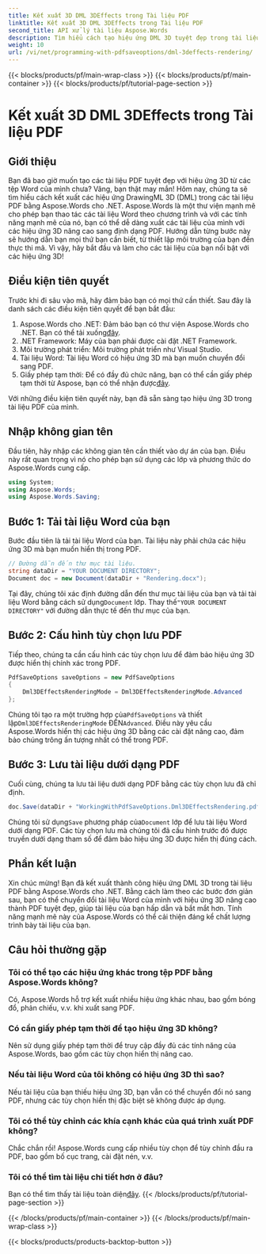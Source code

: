 ```yaml
---
title: Kết xuất 3D DML 3DEffects trong Tài liệu PDF
linktitle: Kết xuất 3D DML 3DEffects trong Tài liệu PDF
second_title: API xử lý tài liệu Aspose.Words
description: Tìm hiểu cách tạo hiệu ứng DML 3D tuyệt đẹp trong tài liệu PDF bằng Aspose.Words cho .NET với hướng dẫn từng bước toàn diện này.
weight: 10
url: /vi/net/programming-with-pdfsaveoptions/dml-3deffects-rendering/
---
```


{{< blocks/products/pf/main-wrap-class >}}
{{< blocks/products/pf/main-container >}}
{{< blocks/products/pf/tutorial-page-section >}}

# Kết xuất 3D DML 3DEffects trong Tài liệu PDF

## Giới thiệu

Bạn đã bao giờ muốn tạo các tài liệu PDF tuyệt đẹp với hiệu ứng 3D từ các tệp Word của mình chưa? Vâng, bạn thật may mắn! Hôm nay, chúng ta sẽ tìm hiểu cách kết xuất các hiệu ứng DrawingML 3D (DML) trong các tài liệu PDF bằng Aspose.Words cho .NET. Aspose.Words là một thư viện mạnh mẽ cho phép bạn thao tác các tài liệu Word theo chương trình và với các tính năng mạnh mẽ của nó, bạn có thể dễ dàng xuất các tài liệu của mình với các hiệu ứng 3D nâng cao sang định dạng PDF. Hướng dẫn từng bước này sẽ hướng dẫn bạn mọi thứ bạn cần biết, từ thiết lập môi trường của bạn đến thực thi mã. Vì vậy, hãy bắt đầu và làm cho các tài liệu của bạn nổi bật với các hiệu ứng 3D!

## Điều kiện tiên quyết

Trước khi đi sâu vào mã, hãy đảm bảo bạn có mọi thứ cần thiết. Sau đây là danh sách các điều kiện tiên quyết để bạn bắt đầu:

1.  Aspose.Words cho .NET: Đảm bảo bạn có thư viện Aspose.Words cho .NET. Bạn có thể tải xuống[đây](https://releases.aspose.com/words/net/).
2. .NET Framework: Máy của bạn phải được cài đặt .NET Framework.
3. Môi trường phát triển: Môi trường phát triển như Visual Studio.
4. Tài liệu Word: Tài liệu Word có hiệu ứng 3D mà bạn muốn chuyển đổi sang PDF.
5.  Giấy phép tạm thời: Để có đầy đủ chức năng, bạn có thể cần giấy phép tạm thời từ Aspose, bạn có thể nhận được[đây](https://purchase.aspose.com/temporary-license/).

Với những điều kiện tiên quyết này, bạn đã sẵn sàng tạo hiệu ứng 3D trong tài liệu PDF của mình.

## Nhập không gian tên

Đầu tiên, hãy nhập các không gian tên cần thiết vào dự án của bạn. Điều này rất quan trọng vì nó cho phép bạn sử dụng các lớp và phương thức do Aspose.Words cung cấp.

```csharp
using System;
using Aspose.Words;
using Aspose.Words.Saving;
```

## Bước 1: Tải tài liệu Word của bạn

Bước đầu tiên là tải tài liệu Word của bạn. Tài liệu này phải chứa các hiệu ứng 3D mà bạn muốn hiển thị trong PDF.

```csharp
// Đường dẫn đến thư mục tài liệu.
string dataDir = "YOUR DOCUMENT DIRECTORY";
Document doc = new Document(dataDir + "Rendering.docx");
```

 Tại đây, chúng tôi xác định đường dẫn đến thư mục tài liệu của bạn và tải tài liệu Word bằng cách sử dụng`Document` lớp. Thay thế`"YOUR DOCUMENT DIRECTORY"` với đường dẫn thực tế đến thư mục của bạn.

## Bước 2: Cấu hình tùy chọn lưu PDF

Tiếp theo, chúng ta cần cấu hình các tùy chọn lưu để đảm bảo hiệu ứng 3D được hiển thị chính xác trong PDF.

```csharp
PdfSaveOptions saveOptions = new PdfSaveOptions
{
    Dml3DEffectsRenderingMode = Dml3DEffectsRenderingMode.Advanced
};
```

 Chúng tôi tạo ra một trường hợp của`PdfSaveOptions` và thiết lập`Dml3DEffectsRenderingMode` ĐẾN`Advanced`. Điều này yêu cầu Aspose.Words hiển thị các hiệu ứng 3D bằng các cài đặt nâng cao, đảm bảo chúng trông ấn tượng nhất có thể trong PDF.

## Bước 3: Lưu tài liệu dưới dạng PDF

Cuối cùng, chúng ta lưu tài liệu dưới dạng PDF bằng các tùy chọn lưu đã chỉ định.

```csharp
doc.Save(dataDir + "WorkingWithPdfSaveOptions.Dml3DEffectsRendering.pdf", saveOptions);
```

 Chúng tôi sử dụng`Save` phương pháp của`Document` lớp để lưu tài liệu Word dưới dạng PDF. Các tùy chọn lưu mà chúng tôi đã cấu hình trước đó được truyền dưới dạng tham số để đảm bảo hiệu ứng 3D được hiển thị đúng cách.

## Phần kết luận

Xin chúc mừng! Bạn đã kết xuất thành công hiệu ứng DML 3D trong tài liệu PDF bằng Aspose.Words cho .NET. Bằng cách làm theo các bước đơn giản sau, bạn có thể chuyển đổi tài liệu Word của mình với hiệu ứng 3D nâng cao thành PDF tuyệt đẹp, giúp tài liệu của bạn hấp dẫn và bắt mắt hơn. Tính năng mạnh mẽ này của Aspose.Words có thể cải thiện đáng kể chất lượng trình bày tài liệu của bạn.

## Câu hỏi thường gặp

### Tôi có thể tạo các hiệu ứng khác trong tệp PDF bằng Aspose.Words không?

Có, Aspose.Words hỗ trợ kết xuất nhiều hiệu ứng khác nhau, bao gồm bóng đổ, phản chiếu, v.v. khi xuất sang PDF.

### Có cần giấy phép tạm thời để tạo hiệu ứng 3D không?

Nên sử dụng giấy phép tạm thời để truy cập đầy đủ các tính năng của Aspose.Words, bao gồm các tùy chọn hiển thị nâng cao.

### Nếu tài liệu Word của tôi không có hiệu ứng 3D thì sao?

Nếu tài liệu của bạn thiếu hiệu ứng 3D, bạn vẫn có thể chuyển đổi nó sang PDF, nhưng các tùy chọn hiển thị đặc biệt sẽ không được áp dụng.

### Tôi có thể tùy chỉnh các khía cạnh khác của quá trình xuất PDF không?

Chắc chắn rồi! Aspose.Words cung cấp nhiều tùy chọn để tùy chỉnh đầu ra PDF, bao gồm bố cục trang, cài đặt nén, v.v.

### Tôi có thể tìm tài liệu chi tiết hơn ở đâu?

 Bạn có thể tìm thấy tài liệu toàn diện[đây](https://reference.aspose.com/words/net/).
{{< /blocks/products/pf/tutorial-page-section >}}

{{< /blocks/products/pf/main-container >}}
{{< /blocks/products/pf/main-wrap-class >}}

{{< blocks/products/products-backtop-button >}}
